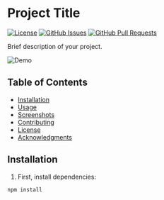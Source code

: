 # Project Title

[![License](https://img.shields.io/badge/license-MIT-blue.svg)](https://opensource.org/licenses/MIT)
[![GitHub Issues](https://img.shields.io/github/issues/yourusername/repositoryname.svg)](https://github.com/yourusername/repositoryname/issues)
[![GitHub Pull Requests](https://img.shields.io/github/issues-pr/yourusername/repositoryname.svg)](https://github.com/yourusername/repositoryname/pulls)

Brief description of your project.

![Demo](demo.gif)

## Table of Contents

- [Installation](#installation)
- [Usage](#usage)
- [Screenshots](#screenshots)
- [Contributing](#contributing)
- [License](#license)
- [Acknowledgments](#acknowledgments)

## Installation

1. First, install dependencies:

```bash
npm install
